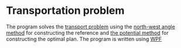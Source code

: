 <h1 align="left">Transportation problem</h1>
The program solves the <a href="https://en.wikipedia.org/wiki/Transportation_theory_(mathematics)">transport problem</a> 
  using the <a href="https://www.studysmarter.co.uk/explanations/math/decision-maths/the-north-west-corner-method/">north-west angle method</a> 
  for constructing the reference and <a href="https://ru.wikipedia.org/wiki/%D0%9C%D0%B5%D1%82%D0%BE%D0%B4_%D0%BF%D0%BE%D1%82%D0%B5%D0%BD%D1%86%D0%B8%D0%B0%D0%BB%D0%BE%D0%B2">the potential method</a> 
  for constructing the optimal plan.
The program is written using <a href="https://en.wikipedia.org/wiki/Windows_Presentation_Foundation">WPF</a>
